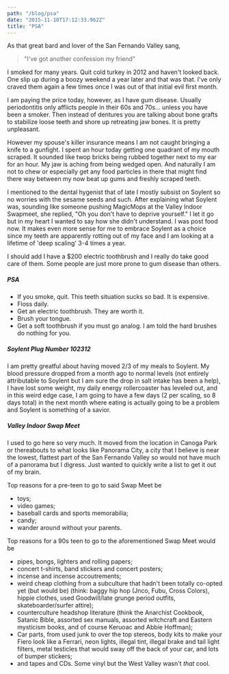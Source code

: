 ```yaml
---
path: "/blog/psa"
date: "2015-11-10T17:12:33.962Z"
title: "PSA"
---
```


As that great bard and lover of the San Fernando Valley sang,
>"I've got another confession my friend"

I smoked for many years. Quit cold turkey in 2012 and haven't looked back. One slip up during a boozy weekend a year later and that was that. I've only craved them again a few times once I was out of that initial evil first month.

I am paying the price today, however, as I have gum disease. Usually periodontitis only afflicts people in their 60s and 70s... unless you have been a smoker. Then instead of dentures you are talking about bone grafts to stabilize loose teeth and shore up retreating jaw bones. It is pretty unpleasant.

However my spouse's killer insurance means I am not caught bringing a knife to a gunfight. I spent an hour today getting one quadrant of my mouth scraped. It sounded like twop bricks being rubbed together next to my ear for an hour.  My jaw is aching from being wedged open. And naturally I am not to chew or especially get any food particles in there that might find there way between my now beat up gums and freshly scraped teeth.

I mentioned to the dental hygenist that of late I mostly subsist on Soylent so no worries with the sesame seeds and such. After explaining what Soylent was, sounding like someone pushing MagicMops at the Valley Indoor Swapmeet, she replied, "Oh you don't have to deprive yourself." I let it go but in my heart I wanted to say how she didn't understand. I was post food now. It makes even more sense for me to embrace Soylent as a choice since my teeth are apparently rotting out of my face and I am looking at a lifetime of 'deep scaling' 3-4 times a year.

I should add I have a $200 electric toothbrush and I really do take good care of them. Some people are just more prone to gum disease than others.

##### PSA
* If you smoke, quit. This teeth situation sucks so bad. It is expensive.
* Floss daily.
* Get an electric toothbrush. They are worth it.
* Brush your tongue.
* Get a soft toothbrush if you must go analog. I am told the hard brushes do nothing for you.

##### Soylent Plug Number 102312
I am pretty greatful about having moved 2/3 of my meals to Soylent. My blood pressure dropped from a month ago to normal levels (not entirely attributable to Soylent but I am sure the drop in salt intake has been a help), I have lost some weight, my daily energy rollercoaster has leveled out, and in this weird edge case, I am going to have a few days (2 per scaling, so 8 days total) in the next month where eating is actually going to be a problem and Soylent is something of a savior.

##### Valley Indoor Swap Meet
I used to go here so very much. It moved from the location in Canoga Park or thereabouts to what looks like Panorama City, a city that I believe is near the lowest, flattest part of the San Fernando Valley so would not have much of a panorama but I digress. Just wanted to quickly write a list to get it out of my brain.

Top reasons for a pre-teen to go to said Swap Meet be
* toys;
* video games;
* baseball cards and sports memorabilia;
* candy;
* wander around without your parents.

Top reasons for a 90s teen to go to the aforementioned Swap Meet would be
* pipes, bongs, lighters and rolling papers;
* concert t-shirts, band stickers and concert posters;
* incense and incense accoutrements;
* weird cheap clothing from a subculture that hadn't been totally co-opted yet (but would be) (think: baggy hip hop (Jnco, Fubu, Cross Colors),  hippie clothes, used Goodwill/late grunge period outfits, skateboarder/surfer attire);
* counterculture headshop literature (think the Anarchist Cookbook, Satanic Bible, assorted sex manuals, assorted witchcraft and Eastern mysticism books, and of course Keruoac and Abbie Hoffman);
* Car parts, from used junk to over the top stereos, body kits to make your Fiero look like a Ferrari, neon lights, illegal tint, illegal brake and tail light filters, metal testicles that would sway off the back of your car, and lots of bumper stickers;
* and tapes and CDs. Some vinyl but the West Valley wasn't *that* cool.

